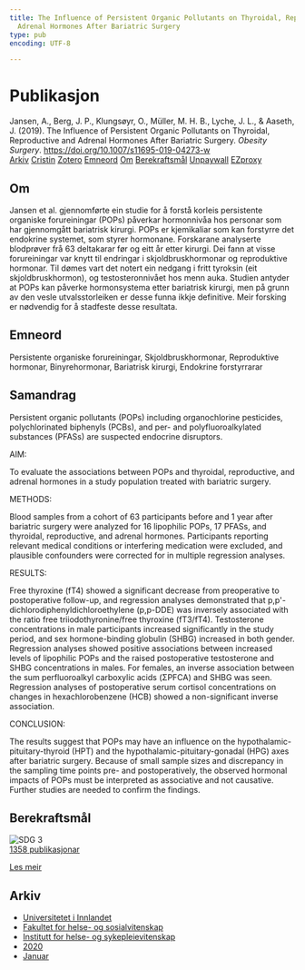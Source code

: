 ```yaml
---
title: The Influence of Persistent Organic Pollutants on Thyroidal, Reproductive and
  Adrenal Hormones After Bariatric Surgery
type: pub
encoding: UTF-8

---
```

<h1>Publikasjon</h1>
<article id="csl-bib-container-RT5UGGRZ" class="csl-bib-container">
  <div class="csl-bib-body"> <div class="csl-entry">Jansen, A., Berg, J. P., Klungsøyr, O., Müller, M. H. B., Lyche, J. L., &#38; Aaseth, J. (2019). The Influence of Persistent Organic Pollutants on Thyroidal, Reproductive and Adrenal Hormones After Bariatric Surgery. <i>Obesity Surgery</i>. <a href="https://doi.org/10.1007/s11695-019-04273-w">https://doi.org/10.1007/s11695-019-04273-w</a></div> </div>
  <div class="csl-bib-buttons">
    <a href="#taxonomy-article-RT5UGGRZ" alt="archive" class="csl-bib-button">Arkiv</a>
    <a href="https://app.cristin.no/results/show.jsf?id=1777340" alt="Cristin" class="csl-bib-button">Cristin</a>
    <a href="http://zotero.org/groups/5881554/items/RT5UGGRZ" alt="Zotero" class="csl-bib-button">Zotero</a>
    <a href="#keywords-article-RT5UGGRZ" alt="keywords" class="csl-bib-button">Emneord</a>
    <a href="#about-article-RT5UGGRZ" alt="about_pub" class="csl-bib-button">Om</a>
    <a href="#sdg-article-RT5UGGRZ" alt="sdg" class="csl-bib-button">Berekraftsmål</a>
    <a href="https://doi.org/10.1007/s11695-019-04273-w" alt="Unpaywall" class="csl-bib-button">Unpaywall</a>
    <a href="https://doi.org/10.1007/s11695-019-04273-w" alt="EZproxy" class="csl-bib-button">EZproxy</a>
  </div>
  <div id="csl-bib-meta-container-RT5UGGRZ"></div>
</article>
<div id="csl-bib-meta-RT5UGGRZ" class="csl-bib-meta">
  <article id="about-article-RT5UGGRZ" class="about_pub-article">
    <h1>Om</h1>
    Jansen et al. gjennomførte ein studie for å forstå korleis persistente organiske forureiningar (POPs) påverkar hormonnivåa hos personar som har gjennomgått bariatrisk kirurgi. POPs er kjemikaliar som kan forstyrre det endokrine systemet, som styrer hormonane. Forskarane analyserte blodprøver frå 63 deltakarar før og eitt år etter kirurgi. Dei fann at visse forureiningar var knytt til endringar i skjoldbruskhormonar og reproduktive hormonar. Til dømes vart det notert ein nedgang i fritt tyroksin (eit skjoldbruskhormon), og testosteronnivået hos menn auka. Studien antyder at POPs kan påverke hormonsystema etter bariatrisk kirurgi, men på grunn av den vesle utvalsstorleiken er desse funna ikkje definitive. Meir forsking er nødvendig for å stadfeste desse resultata.
  </article>
  <article id="keywords-article-RT5UGGRZ" class="keywords-article">
    <h1>Emneord</h1>
    Persistente organiske forureiningar, Skjoldbruskhormonar, Reproduktive hormonar, Binyrehormonar, Bariatrisk kirurgi, Endokrine forstyrrarar
  </article>
  <article id="abstract-article-RT5UGGRZ" class="abstract-article">
    <h1>Samandrag</h1>
    Persistent organic pollutants (POPs) including organochlorine pesticides, polychlorinated biphenyls (PCBs), and per- and polyfluoroalkylated substances (PFASs) are suspected endocrine disruptors. 
 
AIM:  
 
To evaluate the associations between POPs and thyroidal, reproductive, and adrenal hormones in a study population treated with bariatric surgery. 
 
METHODS:  
 
Blood samples from a cohort of 63 participants before and 1 year after bariatric surgery were analyzed for 16 lipophilic POPs, 17 PFASs, and thyroidal, reproductive, and adrenal hormones. Participants reporting relevant medical conditions or interfering medication were excluded, and plausible confounders were corrected for in multiple regression analyses. 
 
RESULTS:  
 
Free thyroxine (fT4) showed a significant decrease from preoperative to postoperative follow-up, and regression analyses demonstrated that p,p'-dichlorodiphenyldichloroethylene (p,p-DDE) was inversely associated with the ratio free triiodothyronine/free thyroxine (fT3/fT4). Testosterone concentrations in male participants increased significantly in the study period, and sex hormone-binding globulin (SHBG) increased in both gender. Regression analyses showed positive associations between increased levels of lipophilic POPs and the raised postoperative testosterone and SHBG concentrations in males. For females, an inverse association between the sum perfluoroalkyl carboxylic acids (ΣPFCA) and SHBG was seen. Regression analyses of postoperative serum cortisol concentrations on changes in hexachlorobenzene (HCB) showed a non-significant inverse association. 
 
CONCLUSION:  
 
The results suggest that POPs may have an influence on the hypothalamic-pituitary-thyroid (HPT) and the hypothalamic-pituitary-gonadal (HPG) axes after bariatric surgery. Because of small sample sizes and discrepancy in the sampling time points pre- and postoperatively, the observed hormonal impacts of POPs must be interpreted as associative and not causative. Further studies are needed to confirm the findings.
  </article>
  <article id="sdg-article-RT5UGGRZ" class="sdg-article">
    <h1>Berekraftsmål</h1>
    <div class="sdg-container"><div id="sdg3" class="sdg">
        <img src="{{< params subfolder >}}images/sdg/sdg03_nn.png" class="image" alt="SDG 3">
        <div class="sdg-overlay">
          <a href="/nn/archive/?key=?sdg=3#archive" class="sdg-publication-count"><span>1358</span> publikasjonar</a>
          <p><a href="https://fn.no/om-fn/fns-baerekraftsmaal/god-helse-og-livskvalitet?lang=nno-NO" class="sdg-read-more">Les meir</a></p>
        </div>
      </div></div>
  </article>
  <article id="taxonomy-article-RT5UGGRZ" class="taxonomy-article">
    <h1>Arkiv</h1>
    <ul>
      <li>
        <a href="/nn/archive/?key=3DCRN523">Universitetet i Innlandet</a>
      </li>
      <li>
        <a href="/nn/archive/?key=IDKFS3MX">Fakultet for helse- og sosialvitenskap</a>
      </li>
      <li>
        <a href="/nn/archive/?key=GTV4ECMZ">Institutt for helse- og sykepleievitenskap</a>
      </li>
      <li>
        <a href="/nn/archive/?key=LNJIKLR2">2020</a>
      </li>
      <li>
        <a href="/nn/archive/?key=IBXBB7B2">Januar</a>
      </li>
    </ul>
  </article>
</div>
